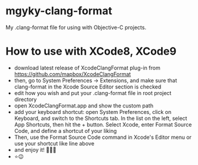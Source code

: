 # mgyky-clang-format

My .clang-format file for using with Objective-C projects.

# How to use with XCode8, XCode9

* download latest release of XcodeClangFormat plug-in from https://github.com/mapbox/XcodeClangFormat
* then, go to System Preferences → Extensions, and make sure that clang-format in the Xcode Source Editor section is checked
* edit how you wish and put your .clang-format file in root project directory
* open XcodeClangFormat.app and show the custom path
* add your keyboard shortcut: open System Preferences, click on Keyboard, and switch to the Shortcuts tab. In the list on the left, select App Shortcuts, then hit the + button. Select Xcode, enter Format Source Code, and define a shortcut of your liking
* Then, use the Format Source Code command in Xcode's Editor menu or use your shortcut like line above
* and enjoy it! 🎉🎉🎉
* ⭐️😉

